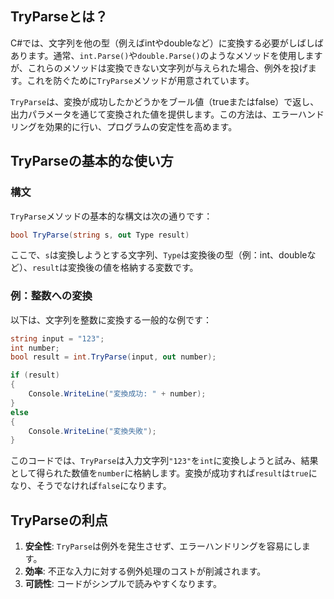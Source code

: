 ## TryParseとは？
C#では、文字列を他の型（例えばintやdoubleなど）に変換する必要がしばしばあります。通常、`int.Parse()`や`double.Parse()`のようなメソッドを使用しますが、これらのメソッドは変換できない文字列が与えられた場合、例外を投げます。これを防ぐために`TryParse`メソッドが用意されています。

`TryParse`は、変換が成功したかどうかをブール値（trueまたはfalse）で返し、出力パラメータを通じて変換された値を提供します。この方法は、エラーハンドリングを効果的に行い、プログラムの安定性を高めます。

## TryParseの基本的な使い方
### 構文
`TryParse`メソッドの基本的な構文は次の通りです：

```csharp
bool TryParse(string s, out Type result)
```

ここで、`s`は変換しようとする文字列、`Type`は変換後の型（例：int、doubleなど）、`result`は変換後の値を格納する変数です。

### 例：整数への変換
以下は、文字列を整数に変換する一般的な例です：

```csharp
string input = "123";
int number;
bool result = int.TryParse(input, out number);

if (result)
{
    Console.WriteLine("変換成功: " + number);
}
else
{
    Console.WriteLine("変換失敗");
}
```

このコードでは、`TryParse`は入力文字列`"123"`を`int`に変換しようと試み、結果として得られた数値を`number`に格納します。変換が成功すれば`result`は`true`になり、そうでなければ`false`になります。

## TryParseの利点
1. **安全性**: `TryParse`は例外を発生させず、エラーハンドリングを容易にします。
2. **効率**: 不正な入力に対する例外処理のコストが削減されます。
3. **可読性**: コードがシンプルで読みやすくなります。